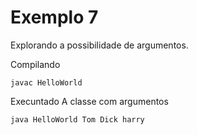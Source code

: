 # Exemplo 7

Explorando a possibilidade de argumentos.

Compilando

    javac HelloWorld

Execuntado A classe com argumentos

    java HelloWorld Tom Dick harry

